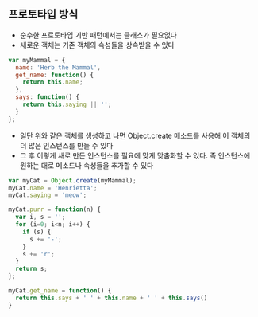 ## 프로토타입 방식

* 순수한 프로토타입 기반 패턴에서는 클래스가 필요없다
* 새로운 객체는 기존 객체의 속성들을 상속받을 수 있다

```javascript
var myMammal = {
  name: 'Herb the Mammal',
  get_name: function() {
    return this.name;
  },
  says: function() {
    return this.saying || '';
  }
};
```

* 일단 위와 같은 객체를 생성하고 나면 Object.create 메소드를 사용해 이 객체의 더 많은 인스턴스를 만들 수 있다
* 그 후 이렇게 새로 만든 인스턴스를 필요에 맞게 맞춤화할 수 있다. 즉 인스턴스에 원하는 대로 메소드나 속성들을 추가할 수 있다

```javascript
var myCat = Object.create(myMammal);
myCat.name = 'Henrietta';
myCat.saying = 'meow';

myCat.purr = function(n) {
  var i, s = '';
  for (i=0; i<n; i++) {
    if (s) {
      s += '-';
    }
    s += 'r';
  }
  return s;
};

myCat.get_name = function() {
  return this.says + ' ' + this.name + ' ' + this.says()
}
```